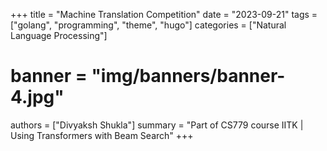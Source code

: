 +++
title = "Machine Translation Competition"
date = "2023-09-21"
tags = ["golang", "programming", "theme", "hugo"]
categories = ["Natural Language Processing"]
# banner = "img/banners/banner-4.jpg"
authors = ["Divyaksh Shukla"]
summary = "Part of CS779 course IITK | Using Transformers with Beam Search"
+++